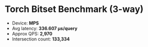 # Torch Bitset Benchmark (3-way)
- Device: **MPS**
- Avg latency: **336.607 µs/query**
- Approx QPS: **2,970**
- Intersection count: **133,334**
